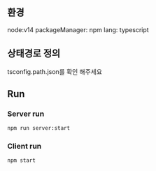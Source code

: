 ## 환경

node:v14 packageManager: npm lang: typescript

## 상태경로 정의

tsconfig.path.json를 확인 해주세요

## Run

### Server run

```bash
npm run server:start
```

### Client run

```bash
npm start
```
